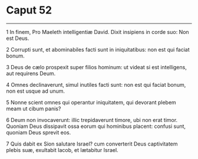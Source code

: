 # Caput 52

***

1 In finem, Pro Maeleth intelligentiæ David. Dixit insipiens in corde suo: Non est Deus.

2 Corrupti sunt, et abominabiles facti sunt in iniquitatibus: non est qui faciat bonum.

3 Deus de cælo prospexit super filios hominum: ut videat si est intelligens, aut requirens Deum.

4 Omnes declinaverunt, simul inutiles facti sunt: non est qui faciat bonum, non est usque ad unum.

5 Nonne scient omnes qui operantur iniquitatem, qui devorant plebem meam ut cibum panis?

6 Deum non invocaverunt: illic trepidaverunt timore, ubi non erat timor. Quoniam Deus dissipavit ossa eorum qui hominibus placent: confusi sunt, quoniam Deus sprevit eos.

7 Quis dabit ex Sion salutare Israel? cum converterit Deus captivitatem plebis suæ, exultabit Iacob, et lætabitur Israel.

